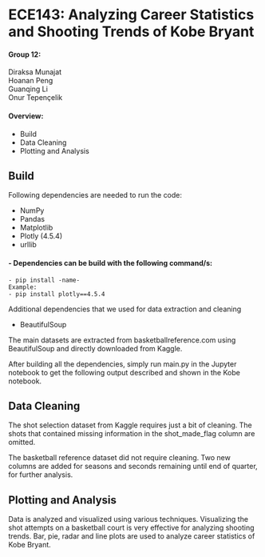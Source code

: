 # ECE143: Analyzing Career Statistics and Shooting Trends of Kobe Bryant 
#### Group 12:
  Diraksa Munajat  
  Hoanan Peng  
  Guanqing Li  
  Onur Tepençelik  

#### Overview:
- Build
- Data Cleaning
- Plotting and Analysis


## Build
Following dependencies are needed to run the code:
  - NumPy
  - Pandas
  - Matplotlib
  - Plotly (4.5.4)
  - urllib
  #### - Dependencies can be build with the following command/s:
    - pip install -name-
    Example:
    - pip install plotly==4.5.4

Additional dependencies that we used for data extraction and cleaning
  - BeautifulSoup
  
The main datasets are extracted from basketballreference.com using BeautifulSoup and directly downloaded from Kaggle.

After building all the dependencies, simply run main.py in the Jupyter notebook to get the following output described and shown in the Kobe notebook.
  
## Data Cleaning

The shot selection dataset from Kaggle requires just a bit of cleaning. The shots that contained missing information in the 
shot_made_flag column are omitted.

The basketball reference dataset did not require cleaning. Two new columns are added for seasons and seconds remaining until
end of quarter, for further analysis.

## Plotting and Analysis

Data is analyzed and visualized using various techniques. Visualizing the shot attempts on a basketball court is very effective
for analyzing shooting trends. Bar, pie, radar and line plots are used to analyze career statistics of Kobe Bryant.

